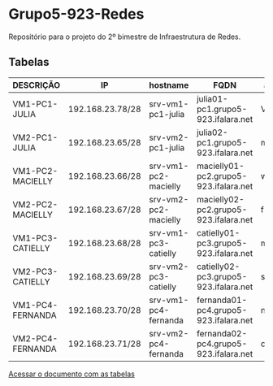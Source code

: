 # Grupo5-923-Redes
Repositório para o projeto do 2º bimestre de Infraestrutura de Redes.

## Tabelas 

| DESCRIÇÃO  |  IP  |  hostname  |  FQDN  |  aliase  |
| ------------------- | ------------------- | ------------------- | ------------------- | ------------------- |
|  VM1-PC1-JULIA |  192.168.23.78/28 |  srv-vm1-pc1-julia |  julia01-pc1.grupo5-923.ifalara.net |  VPN |
|  VM2-PC1-JULIA |  192.168.23.65/28 |  srv-vm2-pc1-julia |  julia02-pc1.grupo5-923.ifalara.net |  mail |
|  VM1-PC2-MACIELLY |  192.168.23.66/28 |  srv-vm1-pc2-macielly |  macielly01-pc2.grupo5-923.ifalara.net |  www |
|  VM2-PC2-MACIELLY |  192.168.23.67/28 |  srv-vm2-pc2-macielly |  macielly02-pc2.grupo5-923.ifalara.net |  file |
|  VM1-PC3-CATIELLY |  192.168.23.68/28 |  srv-vm1-pc3-catielly |  catielly01-pc3.grupo5-923.ifalara.net |  mysql |
|  VM2-PC3-CATIELLY |  192.168.23.69/28 |  srv-vm2-pc3-catielly |  catielly02-pc3.grupo5-923.ifalara.net |  ssd |
|  VM1-PC4-FERNANDA |  192.168.23.70/28 |  srv-vm1-pc4-fernanda |  fernanda01-pc4.grupo5-923.ifalara.net |  nobody |
|  VM2-PC4-FERNANDA |  192.168.23.71/28 |  srv-vm2-pc4-fernanda |  fernanda02-pc4.grupo5-923.ifalara.net |  core |

[Acessar o documento com as tabelas](https://docs.google.com/spreadsheets/d/1wC8-0qN_uJ9s-l_1ESp-2WHDWGVcQKEaONAI2HTbjAo/edit?usp=sharing)
